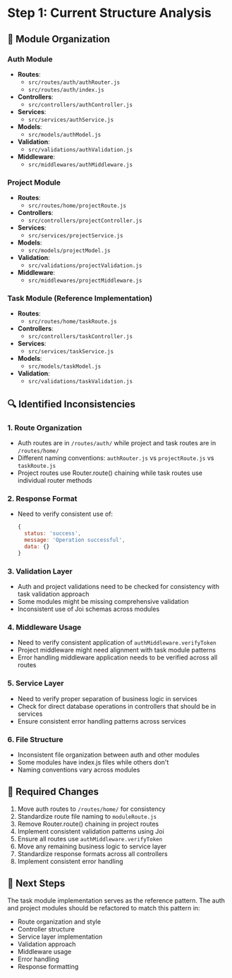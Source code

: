 # Step 1: Current Structure Analysis

## 📁 Module Organization

### Auth Module
- **Routes**: 
  - `src/routes/auth/authRouter.js`
  - `src/routes/auth/index.js`
- **Controllers**: 
  - `src/controllers/authController.js`
- **Services**:
  - `src/services/authService.js`
- **Models**:
  - `src/models/authModel.js`
- **Validation**:
  - `src/validations/authValidation.js`
- **Middleware**:
  - `src/middlewares/authMiddleware.js`

### Project Module
- **Routes**: 
  - `src/routes/home/projectRoute.js`
- **Controllers**:
  - `src/controllers/projectController.js`
- **Services**:
  - `src/services/projectService.js`
- **Models**:
  - `src/models/projectModel.js`
- **Validation**:
  - `src/validations/projectValidation.js`
- **Middleware**:
  - `src/middlewares/projectMiddleware.js`

### Task Module (Reference Implementation)
- **Routes**: 
  - `src/routes/home/taskRoute.js`
- **Controllers**:
  - `src/controllers/taskController.js`
- **Services**:
  - `src/services/taskService.js`
- **Models**:
  - `src/models/taskModel.js`
- **Validation**:
  - `src/validations/taskValidation.js`

## 🔍 Identified Inconsistencies

### 1. Route Organization
- Auth routes are in `/routes/auth/` while project and task routes are in `/routes/home/`
- Different naming conventions: `authRouter.js` vs `projectRoute.js` vs `taskRoute.js`
- Project routes use Router.route() chaining while task routes use individual router methods

### 2. Response Format
- Need to verify consistent use of:
  ```javascript
  {
    status: 'success',
    message: 'Operation successful',
    data: {}
  }
  ```

### 3. Validation Layer
- Auth and project validations need to be checked for consistency with task validation approach
- Some modules might be missing comprehensive validation
- Inconsistent use of Joi schemas across modules

### 4. Middleware Usage
- Need to verify consistent application of `authMiddleware.verifyToken`
- Project middleware might need alignment with task module patterns
- Error handling middleware application needs to be verified across all routes

### 5. Service Layer
- Need to verify proper separation of business logic in services
- Check for direct database operations in controllers that should be in services
- Ensure consistent error handling patterns across services

### 6. File Structure
- Inconsistent file organization between auth and other modules
- Some modules have index.js files while others don't
- Naming conventions vary across modules

## 🎯 Required Changes

1. Move auth routes to `/routes/home/` for consistency
2. Standardize route file naming to `moduleRoute.js`
3. Remove Router.route() chaining in project routes
4. Implement consistent validation patterns using Joi
5. Ensure all routes use `authMiddleware.verifyToken`
6. Move any remaining business logic to service layer
7. Standardize response formats across all controllers
8. Implement consistent error handling

## 📝 Next Steps

The task module implementation serves as the reference pattern. The auth and project modules should be refactored to match this pattern in:
- Route organization and style
- Controller structure
- Service layer implementation
- Validation approach
- Middleware usage
- Error handling
- Response formatting
